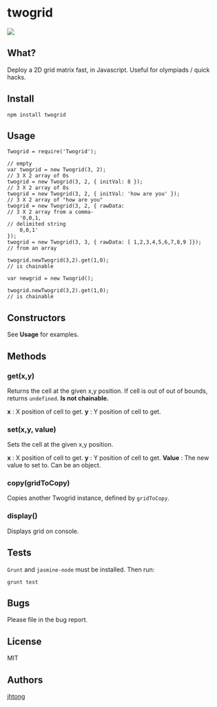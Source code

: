 # twogrid

<img src='https://www.codeship.io/projects/be485250-494f-0131-6348-2ec227d8ea8c/status' />

## What?

Deploy a 2D grid matrix fast, in Javascript.  Useful for olympiads / quick hacks.


## Install

	npm install twogrid

## Usage

	Twogrid = require('Twogrid');

	// empty
	var twogrid = new Twogrid(3, 2);										// 3 X 2 array of 0s
	twogrid = new Twogrid(3, 2, { initVal: 8 });							// 3 X 2 array of 8s
	twogrid = new Twogrid(3, 2, { initVal: 'how are you' });				// 3 X 2 array of "how are you"
	twogrid = new Twogrid(3, 2, { rawData: 									// 3 X 2 array from a comma-
		'0,0,1,																// delimited string
		0,0,1' 
	});
	twogrid = new Twogrid(3, 3, { rawData: [ 1,2,3,4,5,6,7,8,9 ]});			// from an array

	twogrid.newTwogrid(3,2).get(1,0);										// is chainable

	var newgrid = new Twogrid();

	twogrid.newTwogrid(3,2).get(1,0);										// is chainable


## Constructors

See **Usage** for examples.


## Methods

### get(x,y)

Returns the cell at the given x,y position.  If cell is out of out of bounds, returns `undefined`.  **Is not chainable.**

**x** : X position of cell to get.
**y** : Y position of cell to get.


### set(x,y, value)

Sets the cell at the given x,y position.

**x** : X position of cell to get.
**y** : Y position of cell to get.
**Value** : The new value to set to.  Can be an object.


### copy(gridToCopy)

Copies another Twogrid instance, defined by `gridToCopy`.


### display()

Displays grid on console.


## Tests

`Grunt` and `jasmine-node` must be installed.  Then run:

	grunt test


## Bugs 

Please file in the bug report.


## License

MIT

## Authors

<a href='http://blog.joeltong.org'>jhtong</a>
